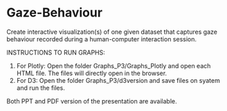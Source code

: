 # Gaze-Behaviour
Create interactive visualization(s) of one given dataset that captures gaze behaviour recorded during a human-computer interaction session.

INSTRUCTIONS TO RUN GRAPHS:

1. For Plotly: Open the folder Graphs_P3/Graphs_Plotly and open each HTML file. The files will directly open in the browser.
2. For D3: Open the folder Graphs_P3/d3version and save files on syatem and run the files. 

Both PPT and PDF version of the presentation are available. 

